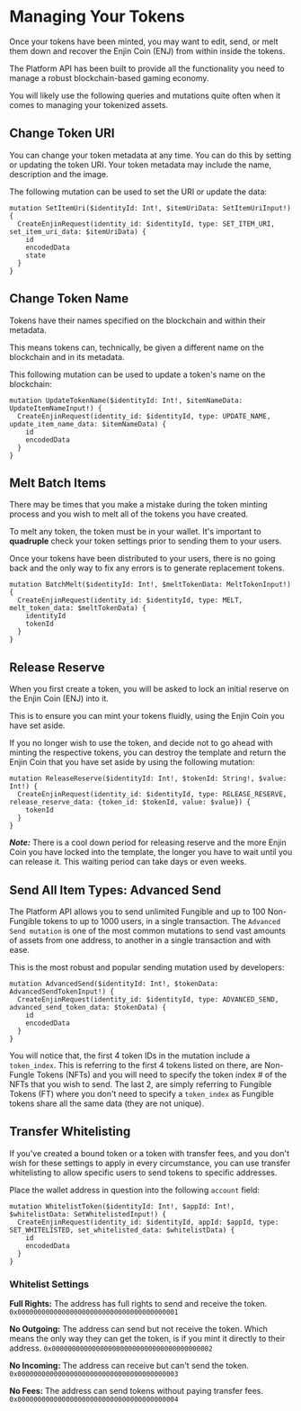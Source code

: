 # Managing Your Tokens
Once your tokens have been minted, you may want to edit, send, or melt them down and recover the Enjin Coin (ENJ) from within inside the tokens.

The Platform API has been built to provide all the functionality you need to manage a robust blockchain-based gaming economy. 

You will likely use the following queries and mutations quite often when it comes to managing your tokenized assets.


## Change Token URI 
You can change your token metadata at any time. You can do this by setting or updating the token URI. Your token metadata may include the name, description and the image. 

The following mutation can be used to set the URI or update the data:

```gql
mutation SetItemUri($identityId: Int!, $itemUriData: SetItemUriInput!) {
  CreateEnjinRequest(identity_id: $identityId, type: SET_ITEM_URI, set_item_uri_data: $itemUriData) {
    id
    encodedData
    state
  }
}
```

## Change Token Name
Tokens have their names specified on the blockchain and within their metadata. 

This means tokens can, technically, be given a different name on the blockchain and in its metadata.

This following mutation can be used to update a token's name on the blockchain:

```gql
mutation UpdateTokenName($identityId: Int!, $itemNameData: UpdateItemNameInput!) {
  CreateEnjinRequest(identity_id: $identityId, type: UPDATE_NAME, update_item_name_data: $itemNameData) {
    id
    encodedData
  }
}
```

## Melt Batch Items
There may be times that you make a mistake during the token minting process and you wish to melt all of the tokens you have created. 

To melt any token, the token must be in your wallet. It's important to **quadruple** check your token settings prior to sending them to your users.

Once your tokens have been distributed to your users, there is no going back and the only way to fix any errors is to generate replacement tokens.


```gql
mutation BatchMelt($identityId: Int!, $meltTokenData: MeltTokenInput!) {
  CreateEnjinRequest(identity_id: $identityId, type: MELT, melt_token_data: $meltTokenData) {
    identityId
    tokenId
  }
}
```

## Release Reserve
When you first create a token, you will be asked to lock an initial reserve on the Enjin Coin (ENJ) into it.

This is to ensure you can mint your tokens fluidly, using the Enjin Coin you have set aside.

If you no longer wish to use the token, and decide not to go ahead with minting the respective tokens, you can destroy the template and return the Enjin Coin that you have set aside by using the following mutation:

```gql
mutation ReleaseReserve($identityId: Int!, $tokenId: String!, $value: Int!) {
  CreateEnjinRequest(identity_id: $identityId, type: RELEASE_RESERVE, release_reserve_data: {token_id: $tokenId, value: $value}) {
    tokenId
  }
}
```
**_Note:_** There is a cool down period for releasing reserve and the more Enjin Coin you have locked into the template, the longer you have to wait until you can release it. This waiting period can take days or even weeks.

## Send All Item Types: Advanced Send
The Platform API allows you to send unlimited Fungible and up to 100 Non-Fungible tokens to up to 1000 users, in a single transaction.
The `Advanced Send mutation` is one of the most common mutations to send vast amounts of assets from one address, to another in a single transaction and with ease. 

This is the most robust and popular sending mutation used by developers:

```gql
mutation AdvancedSend($identityId: Int!, $tokenData: AdvancedSendTokenInput!) {
  CreateEnjinRequest(identity_id: $identityId, type: ADVANCED_SEND, advanced_send_token_data: $tokenData) {
    id
    encodedData
  }
}
```
You will notice that, the first 4 token IDs in the mutation include a `token_index`. This is referring to the first 4 tokens listed on there, are Non-Fungle Tokens (NFTs) and you will need to specify the token index # of the NFTs that you wish to send. The last 2, are simply referring to Fungible Tokens (FT) where you don't need to specify a `token_index` as Fungible tokens share all the same data (they are not unique). 

## Transfer Whitelisting
If you've created a bound token or a token with transfer fees, and you don't wish for these settings to apply in every circumstance, you can use transfer whitelisting to allow specific users to send tokens to specific addresses.

Place the wallet address in question into the following `account` field:

```gql
mutation WhitelistToken($identityId: Int!, $appId: Int!, $whitelistData: SetWhitelistedInput!) {
  CreateEnjinRequest(identity_id: $identityId, appId: $appId, type: SET_WHITELISTED, set_whitelisted_data: $whitelistData) {
    id
    encodedData
  }
}
```

### Whitelist Settings
**Full Rights:** The address has full rights to send and receive the token.
`0x0000000000000000000000000000000000000001`

**No Outgoing:** The address can send but not receive the token. Which means the only way they can get the token, is if you mint it directly to their address.
`0x0000000000000000000000000000000000000002`

**No Incoming:** The address can receive but can't send the token. 
`0x0000000000000000000000000000000000000003`

**No Fees:** The address can send tokens without paying transfer fees.
`0x0000000000000000000000000000000000000004`
